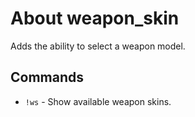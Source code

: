 # About weapon_skin
Adds the ability to select a weapon model.

## Commands
* `!ws` - Show available weapon skins.
